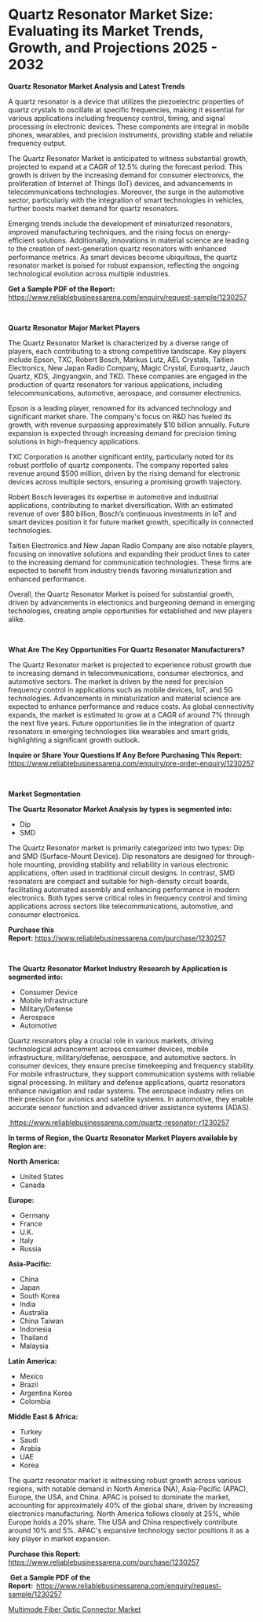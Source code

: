 <p><h1>Quartz Resonator Market Size: Evaluating its Market Trends, Growth, and Projections 2025 - 2032</h1></p><p><strong>Quartz Resonator Market Analysis and Latest Trends</strong></p>
<p><p>A quartz resonator is a device that utilizes the piezoelectric properties of quartz crystals to oscillate at specific frequencies, making it essential for various applications including frequency control, timing, and signal processing in electronic devices. These components are integral in mobile phones, wearables, and precision instruments, providing stable and reliable frequency output.</p><p>The Quartz Resonator Market is anticipated to witness substantial growth, projected to expand at a CAGR of 12.5% during the forecast period. This growth is driven by the increasing demand for consumer electronics, the proliferation of Internet of Things (IoT) devices, and advancements in telecommunications technologies. Moreover, the surge in the automotive sector, particularly with the integration of smart technologies in vehicles, further boosts market demand for quartz resonators.</p><p>Emerging trends include the development of miniaturized resonators, improved manufacturing techniques, and the rising focus on energy-efficient solutions. Additionally, innovations in material science are leading to the creation of next-generation quartz resonators with enhanced performance metrics. As smart devices become ubiquitous, the quartz resonator market is poised for robust expansion, reflecting the ongoing technological evolution across multiple industries.</p></p>
<p><strong>Get a Sample PDF of the Report:&nbsp;</strong> <a href="https://www.reliablebusinessarena.com/enquiry/request-sample/1230257?utm_campaign=2112&utm_medium=2&utm_source=Github&utm_content=ia&utm_term=10022025&utm_id=quartz-resonator">https://www.reliablebusinessarena.com/enquiry/request-sample/1230257</a></p>
<p>&nbsp;</p>
<p><strong>Quartz Resonator Major Market Players</strong></p>
<p><p>The Quartz Resonator Market is characterized by a diverse range of players, each contributing to a strong competitive landscape. Key players include Epson, TXC, Robert Bosch, Markus Lutz, AEL Crystals, Taitien Electronics, New Japan Radio Company, Magic Crystal, Euroquartz, Jauch Quartz, KDS, Jingyangxin, and TKD. These companies are engaged in the production of quartz resonators for various applications, including telecommunications, automotive, aerospace, and consumer electronics.</p><p>Epson is a leading player, renowned for its advanced technology and significant market share. The company's focus on R&D has fueled its growth, with revenue surpassing approximately $10 billion annually. Future expansion is expected through increasing demand for precision timing solutions in high-frequency applications.</p><p>TXC Corporation is another significant entity, particularly noted for its robust portfolio of quartz components. The company reported sales revenue around $500 million, driven by the rising demand for electronic devices across multiple sectors, ensuring a promising growth trajectory.</p><p>Robert Bosch leverages its expertise in automotive and industrial applications, contributing to market diversification. With an estimated revenue of over $80 billion, Bosch’s continuous investments in IoT and smart devices position it for future market growth, specifically in connected technologies.</p><p>Taitien Electronics and New Japan Radio Company are also notable players, focusing on innovative solutions and expanding their product lines to cater to the increasing demand for communication technologies. These firms are expected to benefit from industry trends favoring miniaturization and enhanced performance.</p><p>Overall, the Quartz Resonator Market is poised for substantial growth, driven by advancements in electronics and burgeoning demand in emerging technologies, creating ample opportunities for established and new players alike.</p></p>
<p>&nbsp;</p>
<p><strong>What Are The Key Opportunities For Quartz Resonator Manufacturers?</strong></p>
<p><p>The Quartz Resonator market is projected to experience robust growth due to increasing demand in telecommunications, consumer electronics, and automotive sectors. The market is driven by the need for precision frequency control in applications such as mobile devices, IoT, and 5G technologies. Advancements in miniaturization and material science are expected to enhance performance and reduce costs. As global connectivity expands, the market is estimated to grow at a CAGR of around 7% through the next five years. Future opportunities lie in the integration of quartz resonators in emerging technologies like wearables and smart grids, highlighting a significant growth outlook.</p></p>
<p><strong>Inquire or Share Your Questions If Any Before Purchasing This Report:</strong> <a href="https://www.reliablebusinessarena.com/enquiry/pre-order-enquiry/1230257?utm_campaign=2112&utm_medium=2&utm_source=Github&utm_content=ia&utm_term=10022025&utm_id=quartz-resonator">https://www.reliablebusinessarena.com/enquiry/pre-order-enquiry/1230257</a></p>
<p>&nbsp;</p>
<p><strong>Market Segmentation</strong></p>
<p><strong>The Quartz Resonator Market Analysis by types is segmented into:</strong></p>
<p><ul><li>Dip</li><li>SMD</li></ul></p>
<p><p>The Quartz Resonator market is primarily categorized into two types: Dip and SMD (Surface-Mount Device). Dip resonators are designed for through-hole mounting, providing stability and reliability in various electronic applications, often used in traditional circuit designs. In contrast, SMD resonators are compact and suitable for high-density circuit boards, facilitating automated assembly and enhancing performance in modern electronics. Both types serve critical roles in frequency control and timing applications across sectors like telecommunications, automotive, and consumer electronics.</p></p>
<p><strong>Purchase this Report:&nbsp;</strong><a href="https://www.reliablebusinessarena.com/purchase/1230257?utm_campaign=2112&utm_medium=2&utm_source=Github&utm_content=ia&utm_term=10022025&utm_id=quartz-resonator">https://www.reliablebusinessarena.com/purchase/1230257</a></p>
<p>&nbsp;</p>
<p><strong>The Quartz Resonator Market Industry Research by Application is segmented into:</strong></p>
<p><ul><li>Consumer Device</li><li>Mobile Infrastructure</li><li>Military/Defense</li><li>Aerospace</li><li>Automotive</li></ul></p>
<p><p>Quartz resonators play a crucial role in various markets, driving technological advancement across consumer devices, mobile infrastructure, military/defense, aerospace, and automotive sectors. In consumer devices, they ensure precise timekeeping and frequency stability. For mobile infrastructure, they support communication systems with reliable signal processing. In military and defense applications, quartz resonators enhance navigation and radar systems. The aerospace industry relies on their precision for avionics and satellite systems. In automotive, they enable accurate sensor function and advanced driver assistance systems (ADAS).</p></p>
<p><a href="https://www.reliablebusinessarena.com/quartz-resonator-r1230257?utm_campaign=2112&utm_medium=2&utm_source=Github&utm_content=ia&utm_term=10022025&utm_id=quartz-resonator">&nbsp;https://www.reliablebusinessarena.com/quartz-resonator-r1230257</a></p>
<p><strong>In terms of Region, the Quartz Resonator Market Players available by Region are:</strong></p>
<p>
    <p> <strong> North America: </strong>
        <ul>
            <li>United States</li>
            <li>Canada</li>
        </ul>
        </p> 
    <p> <strong> Europe: </strong>
        <ul>
            <li>Germany</li>
            <li>France</li>
            <li>U.K.</li>
            <li>Italy</li>
            <li>Russia</li>
        </ul>
        </p> 
    <p> <strong> Asia-Pacific: </strong>
        <ul>
            <li>China</li>
            <li>Japan</li>
            <li>South Korea</li>
            <li>India</li>
            <li>Australia</li>
            <li>China Taiwan</li>
            <li>Indonesia</li>
            <li>Thailand</li>
            <li>Malaysia</li>
        </ul>
        </p> 
    <p> <strong> Latin America: </strong>
        <ul>
            <li>Mexico</li>
            <li>Brazil</li>
            <li>Argentina Korea</li>
            <li>Colombia</li>
        </ul>
        </p> 
    <p> <strong> Middle East & Africa: </strong>
        <ul>
            <li>Turkey</li>
            <li>Saudi</li>
            <li>Arabia</li>
            <li>UAE</li>
            <li>Korea</li>
        </ul>
    </p>
    </p>
<p><p>The quartz resonator market is witnessing robust growth across various regions, with notable demand in North America (NA), Asia-Pacific (APAC), Europe, the USA, and China. APAC is poised to dominate the market, accounting for approximately 40% of the global share, driven by increasing electronics manufacturing. North America follows closely at 25%, while Europe holds a 20% share. The USA and China respectively contribute around 10% and 5%. APAC's expansive technology sector positions it as a key player in market expansion.</p></p>
<p><strong>Purchase this Report: </strong><a href="https://www.reliablebusinessarena.com/purchase/1230257?utm_campaign=2112&utm_medium=2&utm_source=Github&utm_content=ia&utm_term=10022025&utm_id=quartz-resonator">https://www.reliablebusinessarena.com/purchase/1230257</a></p>
<p>&nbsp;<strong>Get a Sample PDF of the Report:&nbsp;&nbsp;</strong><a href="https://www.reliablebusinessarena.com/enquiry/request-sample/1230257?utm_campaign=2112&utm_medium=2&utm_source=Github&utm_content=ia&utm_term=10022025&utm_id=quartz-resonator">https://www.reliablebusinessarena.com/enquiry/request-sample/1230257</a></p>
<p><strong></strong></p>
<p><p><a href="https://github.com/AshikRahman991/Market-Research-Report-List-1/blob/main/multimode-fiber-optic-connector-market.md?utm_campaign=2112&utm_medium=2&utm_source=Github&utm_content=ia&utm_term=10022025&utm_id=quartz-resonator">Multimode Fiber Optic Connector Market</a></p></p>